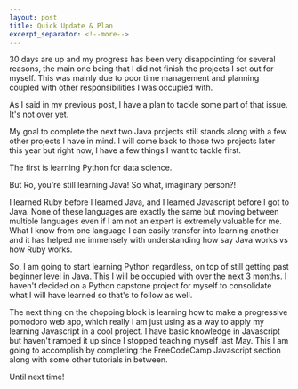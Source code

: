 ```yaml
---
layout: post
title: Quick Update & Plan
excerpt_separator: <!--more-->
---
```


30 days are up and my progress has been very disappointing for several reasons, the main one being that I did not finish the projects I set out for myself. This was mainly due to poor time management and planning coupled with other responsibilities I was occupied with.

As I said in my previous post, I have a plan to tackle some part of that issue. It's not over yet.

My goal to complete the next two Java projects still stands along with a few other projects I have in mind. I will come back to those two projects later this year but right now, I have a few things I want to tackle first.

The first is learning Python for data science. 

<!--more-->

But Ro, you're still learning Java! 
So what, imaginary person?!

I learned Ruby before I learned Java, and I learned Javascript before I got to Java. None of these languages are exactly the same but moving between multiple languages even if I am not an expert is extremely valuable for me. What I know from one language I can easily transfer into learning another and it has helped me immensely with understanding how say Java works vs how Ruby works.

So, I am going to start learning Python regardless, on top of still getting past beginner level in Java. This I will be occupied with over the next 3 months. I haven't decided on a Python capstone project for myself to consolidate what I will have learned so that's to follow as well.

The next thing on the chopping block is learning how to make a progressive pomodoro web app, which really I am just using as a way to apply my learning Javascript in a cool project. I have basic knowledge in Javascript but haven't ramped it up since I stopped teaching myself last May. This I am going to accomplish by completing the FreeCodeCamp Javascript section along with some other tutorials in between.

Until next time!
